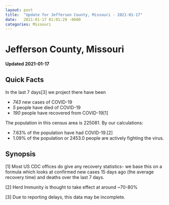 ```yaml
---
layout: post
title:  "Update for Jefferson County, Missouri - 2021-01-17"
date:   2021-01-17 01:01:29 -0600
categories: Missouri
---
```


# Jefferson County, Missouri
#### Updated 2021-01-17

## Quick Facts

In the last 7 days[3] we project there have been
- *743* new cases of COVID-19
- *5* people have died of COVID-19
- *190* people have recovered from COVID-19[1]

The population in this census area is 225081. By our calculations:
- 7.63% of the population have had COVID-19.[2]
- 1.09% of the population or 2453.0 people are actively fighting the virus.

## Synopsis




[1] Most US CDC offices do give any recovery statistics- we base this on a formula which looks at confirmed new cases
15 days ago (the average recovery time) and deaths over the last 7 days.

[2] Herd Immunity is thought to take effect at around ~70-80%

[3] Due to reporting delays, this data may be incomplete.
 
    